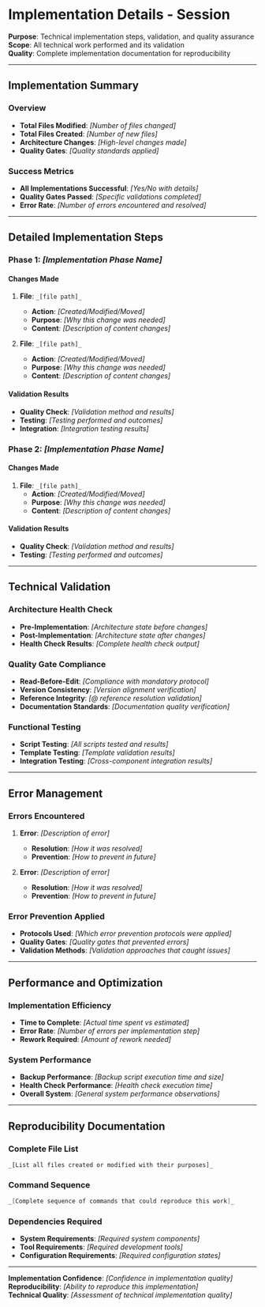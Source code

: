 # Implementation Details - Session

**Purpose**: Technical implementation steps, validation, and quality assurance  
**Scope**: All technical work performed and its validation  
**Quality**: Complete implementation documentation for reproducibility  

---

## Implementation Summary

### Overview
- **Total Files Modified**: _[Number of files changed]_
- **Total Files Created**: _[Number of new files]_
- **Architecture Changes**: _[High-level changes made]_
- **Quality Gates**: _[Quality standards applied]_

### Success Metrics
- **All Implementations Successful**: _[Yes/No with details]_
- **Quality Gates Passed**: _[Specific validations completed]_
- **Error Rate**: _[Number of errors encountered and resolved]_

---

## Detailed Implementation Steps

### Phase 1: _[Implementation Phase Name]_

#### Changes Made
1. **File**: `_[file path]_`
   - **Action**: _[Created/Modified/Moved]_
   - **Purpose**: _[Why this change was needed]_
   - **Content**: _[Description of content changes]_

2. **File**: `_[file path]_`
   - **Action**: _[Created/Modified/Moved]_
   - **Purpose**: _[Why this change was needed]_
   - **Content**: _[Description of content changes]_

#### Validation Results
- **Quality Check**: _[Validation method and results]_
- **Testing**: _[Testing performed and outcomes]_
- **Integration**: _[Integration testing results]_

### Phase 2: _[Implementation Phase Name]_

#### Changes Made
1. **File**: `_[file path]_`
   - **Action**: _[Created/Modified/Moved]_
   - **Purpose**: _[Why this change was needed]_
   - **Content**: _[Description of content changes]_

#### Validation Results
- **Quality Check**: _[Validation method and results]_
- **Testing**: _[Testing performed and outcomes]_

---

## Technical Validation

### Architecture Health Check
- **Pre-Implementation**: _[Architecture state before changes]_
- **Post-Implementation**: _[Architecture state after changes]_
- **Health Check Results**: _[Complete health check output]_

### Quality Gate Compliance
- **Read-Before-Edit**: _[Compliance with mandatory protocol]_
- **Version Consistency**: _[Version alignment verification]_
- **Reference Integrity**: _[@ reference resolution validation]_
- **Documentation Standards**: _[Documentation quality verification]_

### Functional Testing
- **Script Testing**: _[All scripts tested and results]_
- **Template Testing**: _[Template validation results]_
- **Integration Testing**: _[Cross-component integration results]_

---

## Error Management

### Errors Encountered
1. **Error**: _[Description of error]_
   - **Resolution**: _[How it was resolved]_
   - **Prevention**: _[How to prevent in future]_

2. **Error**: _[Description of error]_
   - **Resolution**: _[How it was resolved]_
   - **Prevention**: _[How to prevent in future]_

### Error Prevention Applied
- **Protocols Used**: _[Which error prevention protocols were applied]_
- **Quality Gates**: _[Quality gates that prevented errors]_
- **Validation Methods**: _[Validation approaches that caught issues]_

---

## Performance and Optimization

### Implementation Efficiency
- **Time to Complete**: _[Actual time spent vs estimated]_
- **Error Rate**: _[Number of errors per implementation step]_
- **Rework Required**: _[Amount of rework needed]_

### System Performance
- **Backup Performance**: _[Backup script execution time and size]_
- **Health Check Performance**: _[Health check execution time]_
- **Overall System**: _[General system performance observations]_

---

## Reproducibility Documentation

### Complete File List
```
_[List all files created or modified with their purposes]_
```

### Command Sequence
```bash
_[Complete sequence of commands that could reproduce this work]_
```

### Dependencies Required
- **System Requirements**: _[Required system components]_
- **Tool Requirements**: _[Required development tools]_
- **Configuration Requirements**: _[Required configuration states]_

---

**Implementation Confidence**: _[Confidence in implementation quality]_  
**Reproducibility**: _[Ability to reproduce this implementation]_  
**Technical Quality**: _[Assessment of technical implementation quality]_
